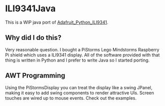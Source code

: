 # ILI9341Java

This is a WIP java port of [Adafruit_Python_ILI9341](https://github.com/adafruit/Adafruit_Python_ILI9341/blob/master/Adafruit_ILI9341/ILI9341.py).

## Why did I do this?

Very reasonable question.  I bought a PiStorms Lego Mindstorms Raspberry Pi shield which 
uses a ILI9341 display.  All of the software provided with that thing is written in Python
and I prefer to write Java so I started porting.

## AWT Programming

Using the PiStormsDisplay you can treat the display like a swing JPanel, making it easy to
add swing components to render attractive UIs.  Screen touches are wired up to mouse events.
Check out the examples.
